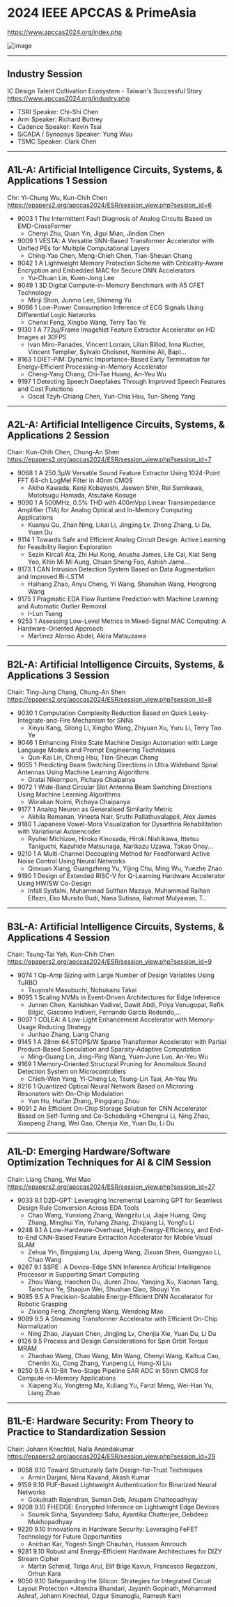 # 2024 IEEE APCCAS & PrimeAsia
https://www.apccas2024.org/index.php

![image](https://github.com/user-attachments/assets/c17d663a-f4ec-419c-8322-0f741cb0b208)

---
## Industry Session
IC Design Talent Cultivation Ecosystem - Taiwan's Successful Story \
https://www.apccas2024.org/industry.php

* TSRI Speaker: Chi-Shi Chen
* Arm Speaker: Richard Buttrey
* Cadence Speaker: Kevin Tsai
* SiCADA / Synopsys Speaker: Yung Wuu
* TSMC Speaker: Clark Chen

---
## A1L-A: Artificial Intelligence Circuits, Systems, & Applications 1 Session 
Chr: Yi-Chung Wu, Kun-Chih Chen \
https://epapers2.org/apccas2024/ESR/session_view.php?session_id=6

* 9003	1	The Intermittent Fault Diagnosis of Analog Circuits Based on EMD-CrossFormer
  * Chenyi Zhu, Quan Yin, Jigui Miao, Jindian Chen
* 9009	1	VESTA: A Versatile SNN-Based Transformer Accelerator with Unified PEs for Multiple Computational Layers
  * Ching-Yao Chen, Meng-Chieh Chen, Tian-Sheuan Chang
* 9042	1	A Lightweight Memory Protection Scheme with Criticality-Aware Encryption and Embedded MAC for Secure DNN Accelerators
  * Yu-Chuan Lin, Kuen-Jong Lee
* 9049	1	3D Digital Compute-in-Memory Benchmark with A5 CFET Technology
  * Minji Shon, Junmo Lee, Shimeng Yu
* 9066	1	Low-Power Consumption Inference of ECG Signals Using Differential Logic Networks
  * Chenxi Feng, Xingbo Wang, Terry Tao Ye
* 9130	1	A 772µj/Frame ImageNet Feature Extractor Accelerator on HD Images at 30FPS
  * Ivan Miro-Panades, Vincent Lorrain, Lilian Billod, Inna Kucher, Vincent Templier, Sylvain Choisnet, Nermine Ali, Bapt...
* 9163	1	DIET-PIM: Dynamic Importance-Based Early Termination for Energy-Efficient Processing-in-Memory Accelerator
  * Cheng-Yang Chang, Chi-Tse Huang, An-Yeu Wu
* 9197	1	Detecting Speech Deepfakes Through Improved Speech Features and Cost Functions
  * Oscal Tzyh-Chiang Chen, Yun-Chia Hsu, Tun-Sheng Yang

---
## A2L-A: Artificial Intelligence Circuits, Systems, & Applications 2 Session
Chair: Kun-Chih Chen, Chung-An Shen \
https://epapers2.org/apccas2024/ESR/session_view.php?session_id=7

* 9068	1	A 250.3µW Versatile Sound Feature Extractor Using 1024-Point FFT 64-ch LogMel Filter in 40nm CMOS
  * Akiho Kawada, Kenji Kobayashi, Jaewon Shin, Rei Sumikawa, Mototsugu Hamada, Atsutake Kosuge
* 9090	1	A 500MHz, 0.5% THD with 400mVpp Linear Transimpedance Amplifier (TIA) for Analog Optical and In-Memory Computing Applications
  * Kuanyu Gu, Zhan Ning, Likai Li, Jingjing Lv, Zhong Zhang, Li Du, Yuan Du
* 9114	1	Towards Safe and Efficient Analog Circuit Design: Active Learning for Feasibility Region Exploration
  * Sezin Kircali Ata, Zhi Hui Kong, Anusha James, Lile Cai, Kiat Seng Yeo, Khin Mi Mi Aung, Chuan Sheng Foo, Ashish Jame...
* 9173	1	CAN Intrusion Detection System Based on Data Augmentation and Improved Bi-LSTM
  * Haihang Zhao, Anyu Cheng, Yi Wang, Shanshan Wang, Hongrong Wang
* 9175	1	Pragmatic EDA Flow Runtime Prediction with Machine Learning and Automatic Outlier Removal
  * I-Lun Tseng
* 9253	1	Assessing Low-Level Metrics in Mixed-Signal MAC Computing: A Hardware-Oriented Approach
  * Martinez Alonso Abdel, Akira Matsuzawa

---
## B2L-A: Artificial Intelligence Circuits, Systems, & Applications 3 Session
Chair: Ting-Jung Chang, Chung-An Shen \
https://epapers2.org/apccas2024/ESR/session_view.php?session_id=8

* 9030	1	Computation Complexity Reduction Based on Quick Leaky-Integrate-and-Fire Mechanism for SNNs
  * Xinyu Kang, Silong Li, Xingbo Wang, Zhiyuan Xu, Yuru Li, Terry Tao Ye
* 9046	1	Enhancing Finite State Machine Design Automation with Large Language Models and Prompt Engineering Techniques
  * Qun-Kai Lin, Cheng Hsu, Tian-Sheuan Chang
* 9055	1	Predicting Beam Switching Directions in Ultra Wideband Spiral Antennas Using Machine Learning Algorithms
  * Oratai Nikornpon, Pichaya Chaipanya
* 9072	1	Wide-Band Circular Slot Antenna Beam Switching Directions Using Machine Learning Algorithms
  * Worakan Noimi, Pichaya Chaipanya
* 9177	1	Analog Neuron as Generalised Similarity Metric
  * Akhila Remanan, Vineeta Nair, Sruthi Pallathuvalappil, Alex James
* 9180	1	Japanese Vowel-Mora Visualization for Dysarthria Rehabilitation with Variational Autoencoder
  * Ryuhei Michizoe, Hiroko Kinosada, Hiroki Nishikawa, Ittetsu Taniguchi, Kazuhide Matsunaga, Narikazu Uzawa, Takao Onoy...
* 9210	1	A Multi-Channel Decoupling Method for Feedforward Active Noise Control Using Neural Networks
  * Qinxuan Xiang, Guangzheng Yu, Yijing Chu, Ming Wu, Yuezhe Zhao
* 9190	1	Design of Extended RISC-V for Q-Learning Hardware Accelerator Using HW/SW Co-Design
  * Infall Syafalni, Muhammad Sulthan Mazaya, Muhammad Raihan Elfazri, Eko Mursito Budi, Nana Sutisna, Rahmat Mulyawan, T..
---
## B3L-A: Artificial Intelligence Circuits, Systems, & Applications 4 Session
Chair: Tsung-Tai Yeh, Kun-Chih Chen \
https://epapers2.org/apccas2024/ESR/session_view.php?session_id=9

* 9074	1	Op-Amp Sizing with Large Number of Design Variables Using TuRBO
  * Tsuyoshi Masubuchi, Nobukazu Takai
* 9095	1	Scaling NVMs in Event-Driven Architectures for Edge Inference
  * Junren Chen, Kanishkan Vadivel, Dawit Abdi, Priya Venugopal, Refik Bilgic, Giacomo Indiveri, Fernando Garcia Redondo,...
* 9097	1	COLEA: A Low-Light Enhancement Accelerator with Memory-Usage Reducing Strategy
  * Junhao Zhang, Liang Chang
* 9145	1	A 28nm 64.5TOPS/W Sparse Transformer Accelerator with Partial Product-Based Speculation and Sparsity-Adaptive Computation
  * Ming-Guang Lin, Jiing-Ping Wang, Yuan-June Luo, An-Yeu Wu
* 9169	1	Memory-Oriented Structural Pruning for Anomalous Sound Detection System on Microcontrollers
  * Chieh-Wen Yang, Yi-Cheng Lo, Tsung-Lin Tsai, An-Yeu Wu
* 9216	1	Quantized Optical Neural Network Based on Microring Resonators with On-Chip Modulation
  * Yun Hu, Huifan Zhang, Pingqiang Zhou
* 9091	2	An Efficient On-Chip Storage Solution for CNN Accelerator Based on Self-Tuning and Co-Scheduling
  *Chengrui Li, Ning Zhao, Xiaopeng Zhang, Wei Gao, Chenjia Xie, Yuan Du, Li Du

---
## 	A1L-D: Emerging Hardware/Software Optimization Techniques for AI & CIM Session
Chair: Liang Chang, Wei Mao \
https://epapers2.org/apccas2024/ESR/session_view.php?session_id=27

* 9033	9.1	D2D-GPT: Leveraging Incremental Learning GPT for Seamless Design Rule Conversion Across EDA Tools
  * Chao Wang, Yunxiang Zhang, Wangzilu Lu, Jiajie Huang, Qing Zhang, Minghui Yin, Yuhang Zhang, Zhiqiang Li, Yongfu Li
* 9248	9.1	A Low-Hardware-Overhead, High-Energy-Efficiency, and End-to-End CNN-Based Feature Extraction Accelerator for Mobile Visual SLAM
  * Zehua Yin, Bingqiang Liu, Jipeng Wang, Zixuan Shen, Guangyao Li, Chao Wang
* 9267	9.1	SSPE : A Device-Edge SNN Inference Artificial Intelligence Processor in Supporting Smart Computing
  * Zhou Wang, Haochen Du, Jiuren Zhou, Yanqing Xu, Xiaonan Tang, Tainchun Ye, Shaojun Wei, Shushan Qiao, Shouyi Yin
* 9085	9.5	A Precision-Scalable Energy-Efficient DNN Accelerator for Robotic Grasping
  * Zixiong Feng, Zhongfeng Wang, Wendong Mao
* 9089	9.5	A Streaming Transformer Accelerator with Efficient On-Chip Normalization
  * Ning Zhao, Jiayuan Chen, Jingjing Lv, Chenjia Xie, Yuan Du, Li Du
* 9126	9.5	Process and Design Considerations for Spin Orbit Torque MRAM
  * Zhaohao Wang, Chao Wang, Min Wang, Chenyi Wang, Kaihua Cao, Chenlin Xu, Cong Zhang, Yunpeng Li, Hong-Xi Liu
* 9250	9.5	A 10-Bit Two-Stage Pipeline SAR ADC in 55nm CMOS for Compute-in-Memory Applications
  * Xiapeng Xu, Yongteng Ma, Xuliang Yu, Fanzi Meng, Wei-Han Yu, Liang Zhao

---
## B1L-E: Hardware Security: From Theory to Practice to Standardization Session
Chair: Johann Knechtel, Nalla Anandakumar \
https://epapers2.org/apccas2024/ESR/session_view.php?session_id=29

* 9058	9.10	Toward Structurally Safe Design-for-Trust Techniques
  * Armin Darjani, Nima Kavand, Akash Kumar
* 9159	9.10	PUF-Based Lightweight Authentication for Binarized Neural Networks
  * Gokulnath Rajendran, Suman Deb, Anupam Chattopadhyay
* 9208	9.10	FHEDGE: Encrypted Inference on Lightweight Edge Devices
  * Soumik Sinha, Sayandeep Saha, Ayantika Chatterjee, Debdeep Mukhopadhyay
* 9220	9.10	Innovations in Hardware Security: Leveraging FeFET Technology for Future Opportunities
  * Anirban Kar, Yogesh Singh Chauhan, Hussam Amrouch
* 9281	9.10	Robust and Energy-Efficient Hardware Architectures for DIZY Stream Cipher
  * Martin Schmid, Tolga Arul, Elif Bilge Kavun, Francesco Regazzoni, Orhun Kara
* 9050	9.10	Safeguarding the Silicon: Strategies for Integrated Circuit Layout Protection
  *Jitendra Bhandari, Jayanth Gopinath, Mohammed Ashraf, Johann Knechtel, Ozgur Sinanoglu, Ramesh Karri

